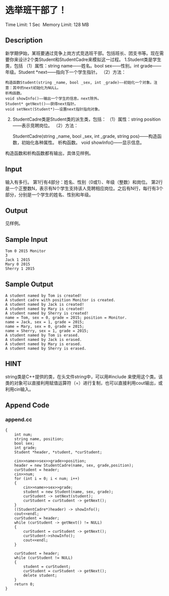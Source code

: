 # 选举班干部了！
Time Limit: 1 Sec  Memory Limit: 128 MB


## Description
新学期伊始，某班要通过竞争上岗方式竞选班干部。包括班长、团支书等。现在需要你来设计2个类Student和StudentCadre来模拟这一过程。
1.Student类是学生类，包括
（1）属性：string name——姓名。bool sex——性别。int grade——年级。Student *next——指向下一个学生指针。
（2）方法：

    构造函数Student(string _name, bool _sex, int _grade)——初始化一个对象。注意：其中的next初始化为NULL。
    析构函数。
    void showInfo()——输出一个学生的信息。next除外。
    Student* getNext()——获得next指针。
    void setNext(Student*)——设置next指针指向对象。

2. StudentCadre类是Student类的派生类，包括：
（1）属性：string position——表示竞聘岗位。
（2）方法：

    StudentCadre(string _name, bool _sex, int _grade, string pos)——构造函数，初始化各种属性。
    析构函数。
    void showInfo()——显示信息。

构造函数和析构函数都有输出，具体见样例。


## Input
输入有多行。
第1行有4部分：姓名、性别（0或1）、年级（整数）和岗位。
第2行是一个正整数N，表示有N个学生支持该人竞聘相应岗位。之后有N行，每行有3个部分，分别是一个学生的姓名、性别和年级。


## Output
见样例。

## Sample Input
```
Tom 0 2015 Monitor
3
Jack 1 2015
Mary 0 2015
Sherry 1 2015

```
## Sample Output
```
A student named by Tom is created!
A student cadre with position Monitor is created.
A student named by Jack is created!
A student named by Mary is created!
A student named by Sherry is created!
name = Tom, sex = 0, grade = 2015; position = Monitor.
name = Jack, sex = 1, grade = 2015;
name = Mary, sex = 0, grade = 2015;
name = Sherry, sex = 1, grade = 2015;
A student named by Tom is erased.
A student named by Jack is erased.
A student named by Mary is erased.
A student named by Sherry is erased.

```

## HINT
string类是C++提供的类，在头文件string中，可以用#include <string>来使用这个类。该类的对象可以直接利用赋值运算符（=）进行复制，也可以直接利用cout输出，或利用cin输入。


## Append Code
### append.cc
```cppint main()
{
    int num;
    string name, position;
    bool sex;
    int grade;
    Student *header, *student, *curStudent;

    cin>>name>>sex>>grade>>position;
    header = new StudentCadre(name, sex, grade,position);
    curStudent = header;
    cin>>num;
    for (int i = 0; i < num; i++)
    {
        cin>>name>>sex>>grade;
        student = new Student(name, sex, grade);
        curStudent -> setNext(student);
        curStudent = curStudent -> getNext();
    }
    ((StudentCadre*)header) -> showInfo();
    cout<<endl;
    curStudent = header;
    while (curStudent -> getNext() != NULL)
    {
        curStudent = curStudent -> getNext();
        curStudent->showInfo();
        cout<<endl;
    }

    curStudent = header;
    while (curStudent != NULL)
    {
        student = curStudent;
        curStudent = curStudent -> getNext();
        delete student;
    }
    return 0;
}
```
